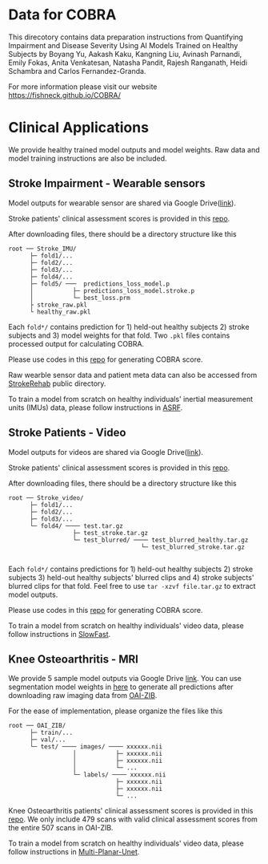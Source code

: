 # Data for COBRA

This direcotory contains data preparation instructions from Quantifying Impairment and Disease Severity Using AI Models Trained on Healthy Subjects by Boyang Yu, Aakash Kaku, Kangning Liu, Avinash Parnandi, Emily Fokas, Anita Venkatesan, Natasha Pandit, Rajesh Ranganath, Heidi Schambra and Carlos Fernandez-Granda. 

For more information please visit our website https://fishneck.github.io/COBRA/



# Clinical Applications

We provide healthy trained model outputs and model weights. Raw data and model training instructions are also be included. 

## Stroke Impairment - Wearable sensors 

Model outputs for wearable sensor are shared via Google Drive([link](https://drive.google.com/drive/folders/1YBgIZJhYRgd7IiChn7yWOsT6HCIKYPhl?usp=drive_link)). 

Stroke patients' clinical assessment scores is provided in this [repo](https://drive.google.com/drive/folders/1tbpq0z6C5aGIdJRrIuF_jAAoN8SWc3KZ?usp=drive_link).

After downloading files, there should be a directory structure like this

```tree
root ── Stroke_IMU/
      ├─ fold1/...
      ├─ fold2/...
      ├─ fold3/...
      ├─ fold4/...
      ├─ fold5/ ───  predictions_loss_model.p
      │           ├─ predictions_loss_model.stroke.p
      │           └─ best_loss.prm
      ├ stroke_raw.pkl
      └ healthy_raw.pkl
```

Each `fold*/` contains prediction for 1) held-out healthy subjects 2) stroke subjects and 3) model weights for that fold. Two `.pkl` files contains processed output for calculating COBRA.

Please use codes in this [repo](https://github.com/fishneck/COBRA/tree/main/models/stroke_IMU) for generating COBRA score.

Raw wearble sensor data and patient meta data can also be accessed from [StrokeRehab](https://simtk.org/projects/primseq) public directory.

To train a model from scratch on healthy individuals' inertial measurement units (IMUs) data, please follow instructions in [ASRF](https://github.com/yiskw713/asrf). 


## Stroke Patients - Video

Model outputs for videos are shared via Google Drive([link]([https://drive.google.com/drive/folders/1YBgIZJhYRgd7IiChn7yWOsT6HCIKYPhl?usp=drive_link](https://drive.google.com/drive/folders/1tbpq0z6C5aGIdJRrIuF_jAAoN8SWc3KZ?usp=drive_link))). 

Stroke patients' clinical assessment scores is provided in this [repo](https://drive.google.com/drive/folders/1tbpq0z6C5aGIdJRrIuF_jAAoN8SWc3KZ?usp=drive_link).

After downloading files, there should be a directory structure like this

```tree
root ── Stroke_video/
      ├─ fold1/...
      ├─ fold2/...
      ├─ fold3/...
      └─ fold4/ ──── test.tar.gz
                  ├─ test_stroke.tar.gz
                  └─ test_blurred/ ──── test_blurred_healthy.tar.gz
                                     └─ test_blurred_stroke.tar.gz
      
```

Each `fold*/` contains predictions for 1) held-out healthy subjects 2) stroke subjects 3) held-out healthy subjects' blurred clips and 4) stroke subjects' blurred clips for that fold. Feel free to use `tar -xzvf file.tar.gz` to extract model outputs.

Please use codes in this [repo](https://github.com/fishneck/COBRA/tree/main/models/stroke_video) for generating COBRA score.

To train a model from scratch on healthy individuals' video data, please follow instructions in [SlowFast](https://github.com/facebookresearch/SlowFast). 


## Knee Osteoarthritis - MRI

We provide 5 sample model outputs via Google Drive [link](https://drive.google.com/drive/folders/1KK473GI1OF2U44euHYA9fVIxsYKoTZsW?usp=drive_link). You can use segmentation model weights in [here](https://drive.google.com/drive/folders/1cBWEblKSqg1uN88ZRWC7ikKmOLTYa-HC?usp=drive_link) to generate all predictions after downloading raw imaging data from [OAI-ZIB](https://pubdata.zib.de/).

For the ease of implementation, please organize the files like this

```tree
root ── OAI_ZIB/
      ├─ train/...
      ├─ val/...
      └─ test/ ──── images/ ──── xxxxxx.nii
                  │           ├─ xxxxxx.nii
                  │           ├─ xxxxxx.nii
                  │           └─ ...
                  └─ labels/ ──── xxxxxx.nii
                              ├─ xxxxxx.nii
                              ├─ xxxxxx.nii
                              └─ ...
```

Knee Osteoarthritis patients' clinical assessment scores is provided in this [repo](https://github.com/fishneck/COBRA/tree/main/data/kneeOA). We only include 479 scans with valid clinical assessment scores from the entire 507 scans in OAI-ZIB.





To train a model from scratch on healthy individuals' video data, please follow instructions in [Multi-Planar-Unet](https://github.com/perslev/MultiPlanarUNet).


